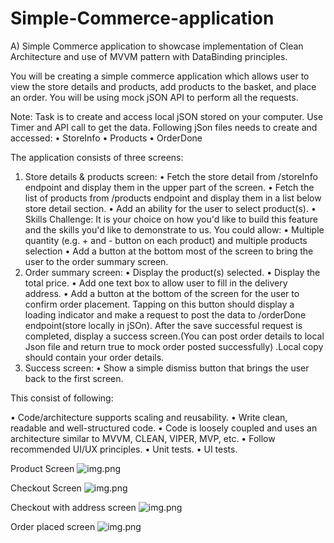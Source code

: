 # Simple-Commerce-application

A)	 Simple Commerce application to showcase implementation of Clean Architecture and use of MVVM pattern with DataBinding principles.
 
You will be creating a simple commerce  application which allows user to view the store details and products, add products to the basket, and place an order. You will be using mock jSON API to perform all the requests. 
 
Note: Task is to create and access local jSON stored on your computer. Use Timer and API call to get the data.
Following jSon files needs to create and accessed:
•	StoreInfo
•	Products
•	OrderDone

The application consists of three screens:
 
1. Store details & products screen:
•	Fetch the store detail from /storeInfo endpoint and display them in the upper part of the screen.
•	Fetch the list of products from /products endpoint and display them in a list below store detail section.
•	Add an ability for the user to select product(s).
•	Skills Challenge: It is your choice on how you'd like to build this feature and the skills you'd like to demonstrate to us. You could allow:
•	Multiple quantity (e.g. + and - button on each product) and multiple products selection
•	Add a button at the bottom most of the screen to bring the user to the order summary screen.
2. Order summary screen:
•	Display the product(s) selected.
•	Display the total price.
•	Add one text box to allow user to fill in the delivery address.
•	Add a button at the bottom of the screen for the user to confirm order placement. Tapping on this button should display a loading indicator and make a request to post the data to /orderDone endpoint(store locally in jSOn). After the save successful request is completed, display a success screen.(You can post order details to local Json file and return true to mock order posted successfully) .Local copy should contain your order details.
3. Success screen:
•	Show a simple dismiss button that brings the user back to the first screen.

This consist of following:

•	Code/architecture supports scaling and reusability.
•	Write clean, readable and well-structured code.
•	Code is loosely coupled and uses an architecture similar to MVVM, CLEAN, VIPER, MVP, etc.
•	Follow recommended UI/UX principles.
•	Unit tests.
•	UI tests.
 
Product Screen
![img.png](ProductScreen.png)

Checkout Screen
![img.png](CheckoutScreen.png)

Checkout with address screen
![img.png](CheckoutWthAddress.png)

Order placed screen
![img.png](OrderPlaced.png)